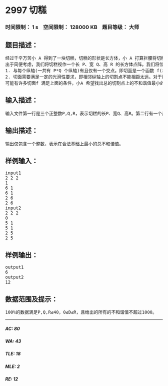 # 2997 切糕   
### 时间限制： 1 s&nbsp;&nbsp;&nbsp;&nbsp;空间限制： 128000 KB&nbsp;&nbsp;&nbsp;&nbsp;题目等级： 大师  
## 题目描述：  

<pre>
经过千辛万苦小 A 得到了一块切糕，切糕的形状是长方体，小 A 打算拦腰将切糕切成两半分给小 B。出于美观考虑，小 A 希望切面能尽量光滑且和谐。于是她找到你，希望你能帮她找出最好的切割方案。   
出于简便考虑，我们将切糕视作一个长 P、宽 Q、高 R 的长方体点阵。我们将位于第 z层中第 x 行、第 y 列上(1≤x≤P, 1≤y≤Q, 1≤z≤R)的点称为(x,y,z)，它有一个非负的不和谐值 v(x,y,z)。一个合法的切面满足以下两个条件：   
1. 与每个纵轴(一共有 P*Q 个纵轴)有且仅有一个交点。即切面是一个函数 f(x,y)，对于所有 1≤x≤P, 1≤y≤Q,我们需指定一个切割点 f(x,y),且 1≤f(x,y)≤R。   
2. 切面需要满足一定的光滑性要求，即相邻纵轴上的切割点不能相距太远。对于所有的 1≤x,x’≤P 和 1≤y,y’ ≤Q，若|x-x’|+|y-y’|=1，则|f(x,y)-f(x’,y’)| ≤D，其中 D 是给定的一个非负整数。   
可能有许多切面f 满足上面的条件，小A 希望找出总的切割点上的不和谐值最小的那个，即 ∑v(x,y, f(x,y))最小。
</pre>
  
  
## 输入描述：  

<pre>
输入文件第一行是三个正整数P,Q,R，表示切糕的长P、宽Q、高R。第二行有一个非负整数D，表示光滑性要求。接下来是R个P行Q列的矩阵，第z个矩阵的第x行第y列是v(x,y,z) (1≤x≤P, 1≤y≤Q, 1≤z≤R)。
</pre>
  
  
## 输出描述：  

<pre>
输出仅包含一个整数，表示在合法基础上最小的总不和谐值。
</pre>
  
  
## 样例输入：  

<pre>
input1  
2 2 2   
1   
6 1   
6 1   
2 6   
2 6   
input2   
2 2 2   
0   
5 1   
5 1   
2 5   
2 5
</pre>
  
  
## 样例输出：  

<pre>
output1  
6   
output2  
12
</pre>
  
  
## 数据范围及提示：  

<pre>
100%的数据满足P,Q,R≤40，0≤D≤R，且给出的所有的不和谐值不超过1000。 
</pre>
  
  
***  

##### AC: 80  
##### WA: 43  
##### TLE: 18  
##### MLE: 2  
##### RE: 12  
